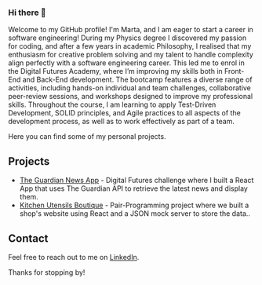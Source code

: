 ### Hi there 👋

<!--
**contimarta/contimarta** is a ✨ _special_ ✨ repository because its `README.md` (this file) appears on your GitHub profile.

Here are some ideas to get you started:

- 🔭 I’m currently working on ...
- 🌱 I’m currently learning ...
- 👯 I’m looking to collaborate on ...
- 🤔 I’m looking for help with ...
- 💬 Ask me about ...
- 📫 How to reach me: ...
- 😄 Pronouns: ...
- ⚡ Fun fact: ...
-->

Welcome to my GitHub profile! I'm Marta, and I am eager to start a career in software engineering! During my Physics degree I discovered my passion for coding, and after a few years in academic Philosophy, I realised that my enthusiasm for creative problem solving and my talent to handle complexity align perfectly with a software engineering career. This led me to enrol in the Digital Futures Academy, where I’m improving my skills both in Front-End and Back-End development. The bootcamp features a diverse range of activities, including hands-on individual and team challenges, collaborative peer-review sessions, and workshops designed to improve my professional skills. Throughout the course, I am learning to apply Test-Driven Development, SOLID principles, and Agile practices to all aspects of the development process, as well as to work effectively as part of a team.

Here you can find some of my personal projects.

## Projects

- [The Guardian News App](https://github.com/contimarta/news-challenge) - Digital Futures challenge where I built a React App that uses The Guardian API to retrieve the latest news and display them.
- [Kitchen Utensils Boutique](https://github.com/contimarta/boutique) - Pair-Programming project where we built a shop's website using React and a JSON mock server to store the data..


## Contact

Feel free to reach out to me on [LinkedIn](https://www.linkedin.com/in/marta-conti-lorenzo/).

Thanks for stopping by!
